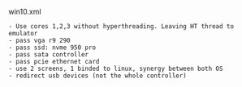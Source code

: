 win10.xml

    - Use cores 1,2,3 without hyperthreading. Leaving HT thread to emulator
    - pass vga r9 290
    - pass ssd: nvme 950 pro
    - pass sata controller
    - pass pcie ethernet card
    - use 2 screens, 1 binded to linux, synergy between both OS
    - redirect usb devices (not the whole controller)